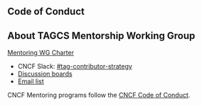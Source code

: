 ## Code of Conduct

## About TAGCS Mentorship Working Group

[Mentoring WG Charter](https://github.com/cncf/tag-contributor-strategy/tree/main/mentoring)

* CNCF Slack: [#tag-contributor-strategy](https://cloud-native.slack.com/archives/CT6CWS1JN)
* [Discussion boards](https://github.com/cncf/mentoring/discussions)
* [Email list](https://lists.cncf.io/g/tag-cs-mentoring-wg/)

CNCF Mentoring programs follow the [CNCF Code of Conduct](https://github.com/cncf/foundation/blob/master/code-of-conduct.md).